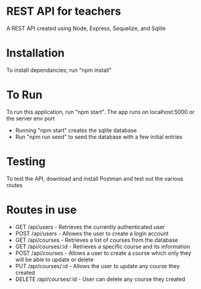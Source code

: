 # REST API for teachers
A REST API created using Node, Express, Sequelize, and Sqlite

# Installation
To install dependancies; run "npm install"


# To Run
To run this application, run "npm start".  The app runs on localhost:5000 or the server env port
 - Running "npm start" creates the sqlite database
 - Run "npm run seed" to seed the database with a few initial entries

# Testing
To test the API, download and install Postman and test out the various routes

# Routes in use
 - GET /api/users - Retrieves the currently authenticated user
 - POST /api/users - Allowes the user to create a login account
 - GET /api/courses - Retrieves a list of courses from the database
 - GET /api/courses/:id - Retrieves a specific course and its information
 - POST /api/courses - Allows a user to create a course which only they will be able to update or delete
 - PUT /api/courses/:id - Allows the user to update any course they created
 - DELETE /api/courses/:id - User can delete any course they created